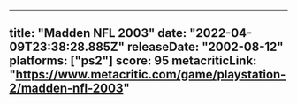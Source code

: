 
---
title: "Madden NFL 2003"
date: "2022-04-09T23:38:28.885Z"
releaseDate: "2002-08-12"
platforms: ["ps2"]
score: 95
metacriticLink: "https://www.metacritic.com/game/playstation-2/madden-nfl-2003"
---
